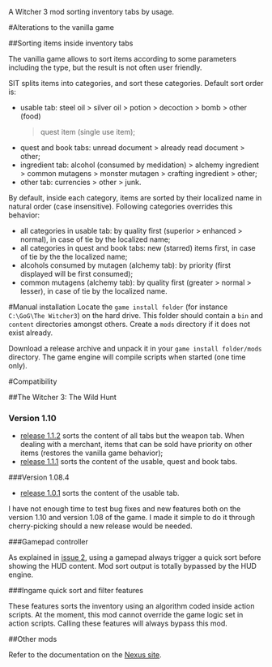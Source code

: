 A Witcher 3 mod sorting inventory tabs by usage.

#Alterations to the vanilla game

##Sorting items inside inventory tabs

The vanilla game allows to sort items according to some parameters including
the type, but the result is not often user friendly.

SIT splits items into categories, and sort these categories. Default sort order
is:

- usable tab: steel oil > silver oil > potion > decoction > bomb > other (food)
  > quest item (single use item);
- quest and book tabs: unread document > already read document > other;
- ingredient tab: alcohol (consumed by medidation) > alchemy ingredient >
  common mutagens > monster mutagen > crafting ingredient > other;
- other tab: currencies > other > junk.

By default, inside each category, items are sorted by their localized name in
natural order (case insensitive). Following categories overrides this behavior:

- all categories in usable tab: by quality first (superior > enhanced >
  normal), in case of tie by the localized name;
- all categories in quest and book tabs: new (starred) items first, in case of
  tie by the the localized name;
- alcohols consumed by mutagen (alchemy tab): by priority (first displayed will
  be first consumed);
- common mutagens (alchemy tab): by quality first (greater > normal > lesser),
  in case of tie by the localized name.

#Manual installation
Locate the `game install folder` (for instance `C:\GoG\The Witcher3`) on the
hard drive. This folder should contain a `bin` and `content` directories
amongst others.  Create a `mods` directory if it does not exist already.

Download a release archive and unpack it in your `game install folder/mods`
directory. The game engine will compile scripts when started (one time only).

#Compatibility

##The Witcher 3: The Wild Hunt

### Version 1.10

- [release 1.1.2][1.1.2] sorts the content of all tabs but the weapon tab. When
  dealing with a merchant, items that can be sold have priority on other items
  (restores the vanilla game behavior);
- [release 1.1.1][1.1.1] sorts the content of the usable, quest and book tabs.

###Version 1.08.4

- [release 1.0.1][1.0.1] sorts the content of the usable tab.

I have not enough time to test bug fixes and new features both on the version
1.10 and version 1.08 of the game. I made it simple to do it through
cherry-picking should a new release would be needed.

###Gamepad controller

As explained in [issue 2][issue_2], using a gamepad always trigger a quick sort
before showing the HUD content. Mod sort output is totally bypassed by the HUD
engine.

###Ingame quick sort and filter features

These features sorts the inventory using an algorithm coded inside action
scripts. At the moment, this mod cannot override the game logic set in action
scripts. Calling these features will always bypass this mod.

##Other mods

Refer to the documentation on the [Nexus site][nexus].

[1.1.2]: https://github.com/pbarnoux/modSortedInventoryTabs/releases/tag/1.1.2
[1.1.1]: https://github.com/pbarnoux/modSortedInventoryTabs/releases/tag/1.1.1
[1.0.1]: https://github.com/pbarnoux/modSortedInventoryTabs/releases/tag/1.0.1
[nexus]: http://www.nexusmods.com/witcher3/mods/770/?
[issue_2]: https://github.com/pbarnoux/modSortedInventoryTabs/issues/2
